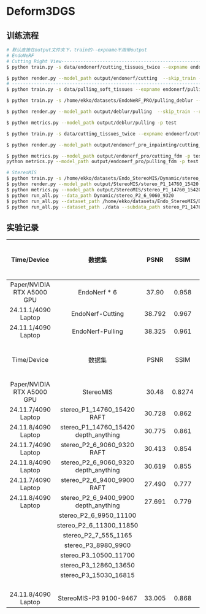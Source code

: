 # Deform3DGS

## 训练流程

```bash
# 默认直接在output文件夹下，train的--expname不用带output
# EndoNeRF
# Cutting Right View----------------------------------------------------------------
$ python train.py -s data/endonerf/cutting_tissues_twice --expname endonerf/cutting --configs arguments/endonerf/default.py

$ python render.py --model_path output/endonerf/cutting  --skip_train --reconstruct_test --configs arguments/endonerf/default.py
# ----------------------------------------------------------------------------------
$ python train.py -s data/pulling_soft_tissues --expname endonerf/pulling --configs arguments/endonerf/default.py

$ python train.py -s /home/ekko/datasets/EndoNeRF_PRO/pulling_deblur --expname deblur/pulling --configs arguments/endonerf/default.py

$ python render.py --model_path output/deblur/pulling  --skip_train --reconstruct_test --configs arguments/endonerf/default.py

$ python metrics.py --model_path output/deblur/pulling -p test

$ python train.py -s data/cutting_tissues_twice --expname endonerf/cutting_fdm --configs arguments/endonerf/default.py 

$ python render.py --model_path output/endonerf_pro_inpainting/cutting_fdm   --reconstruct_test --configs arguments/endonerf/default.py

$ python metrics.py --model_path output/endonerf_pro/cutting_fdm -p test
python metrics.py --model_path output/endonerf_pro/pulling_fdm -p test

# StereoMIS
$ python train.py -s /home/ekko/datasets/Endo_StereoMIS/Dynamic/stereo_P1_14760_15420 --expname StereoMIS/stereo_P1_14760_15420 --configs arguments/endonerf/default.py 
$ python render.py --model_path output/StereoMIS/stereo_P1_14760_15420 --reconstruct_test --configs arguments/endonerf/default.py
$ python metrics.py --model_path output/StereoMIS/stereo_P1_14760_15420 -p test
$ python run_all.py --data_path Dynamic/stereo_P2_6_9060_9320
$ python run_all.py --dataset_path /home/ekko/datasets/Endo_StereoMIS/Dynamic --subdata_path stereo_P3_15030_16815
$ python run_all.py --dataset_path ./data --subdata_path stereo_P1_14760_15420
```

## 实验记录

|        Time/Device         |                数据集                |  PSNR  |  SSIM  | LPIPS |  FPS  | Train Time | GPU Memory | 迭代次数 |
| :------------------------: | :----------------------------------: | :----: | :----: | :---: | :---: | :--------: | :--------: | :------: |
| Paper/NVIDIA RTX A5000 GPU |             EndoNerf * 6             | 37.90  | 0.958  | 0.06  | 338.8 |    64 s    |            |    3K    |
|    24.11.1/4090 Laptop     |           EndoNerf-Cutting           | 38.792 | 0.967  | 0.04  |  373  |    82 s    |     1G     |    3K    |
|    24.11.1/4090 Laptop     |           EndoNerf-Pulling           | 38.325 | 0.961  | 0.064 |  384  |    75 s    |     1G     |    3K    |
|        Time/Device         |                数据集                |  PSNR  |  SSIM  | LPIPS |  FPS  | Train Time | GPU Memory | 迭代次数 |
| Paper/NVIDIA RTX A5000 GPU |              StereoMIS               | 30.48  | 0.8274 | 0.21  |  330  |    66s     |            |    3K    |
|    24.11.7/4090 Laptop     |      stereo_P1_14760_15420 RAFT      | 30.728 | 0.862  | 0.212 |  277  |    105s    |    1.1G    |    3K    |
|    24.11.8/4090 Laptop     | stereo_P1_14760_15420 depth_anything | 30.775 | 0.861  | 0.220 |  145  |    106s    |    1.1G    |    3K    |
|    24.11.7/4090 Laptop     |      stereo_P2_6_9060_9320 RAFT      | 30.413 | 0.854  | 0.196 |  150  |    96s     |    1.2G    |    3K    |
|    24.11.8/4090 Laptop     | stereo_P2_6_9060_9320 depth_anything | 30.619 | 0.855  | 0.208 |  159  |    103s    |    1.2G    |    3K    |
|    24.11.7/4090 Laptop     |      stereo_P2_6_9400_9900 RAFT      | 27.490 | 0.777  | 0.303 |  238  |    117s    |    1.4G    |    3K    |
|    24.11.8/4090 Laptop     | stereo_P2_6_9400_9900 depth_anything | 27.691 | 0.779  | 0.313 |  208  |    123s    |    1.2G    |    3K    |
|                            |        stereo_P2_6_9950_11100        |        |        |       |       |            |            |          |
|                            |       stereo_P2_6_11300_11850        |        |        |       |       |            |            |          |
|                            |         stereo_P2_7_555_1165         |        |        |       |       |            |            |          |
|                            |         stereo_P3_8980_9900          |        |        |       |       |            |            |          |
|                            |        stereo_P3_10500_11700         |        |        |       |       |            |            |          |
|                            |        stereo_P3_12860_13650         |        |        |       |       |            |            |          |
|                            |        stereo_P3_15030_16815         |        |        |       |       |            |            |          |
|                            |                                      |        |        |       |       |            |            |          |
|                            |                                      |        |        |       |       |            |            |          |
|                            |                                      |        |        |       |       |            |            |          |
|                            |                                      |        |        |       |       |            |            |          |
|    24.11.8/4090 Laptop     |        StereoMIS-P3 9100-9467        | 33.005 | 0.868  | 0.175 |  266  |    94s     |    1.5G    |    3K    |